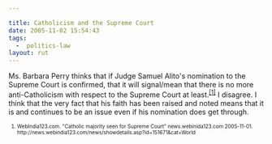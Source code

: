 ```yaml
---

title: Catholicism and the Supreme Court
date: 2005-11-02 15:54:43
tags:
  -  politics-law
layout: rut
---
```


<p>Ms. Barbara Perry thinks that if Judge Samuel Alito's nomination to the Supreme Court is confirmed, that it will signal/mean that there is no more anti-Catholicism with respect to the Supreme Court at least.<sup><a href="http://news.webindia123.com/news/showdetails.asp?id=151671&cat=World" title="Catholic majority seen for Supreme Court">[1]</a></sup> I disagree.  I think that the very fact that his faith has been raised and noted means that it is and continues to be an issue even if his nomination does get through.</p>  <font size="-2"><ol><li>WebIndia123.com.  "Catholic majority seen for Supreme Court" news.webinida123.com 2005-11-01. http://news.webindia123.com/news/showdetails.asp?id=151671&cat=World </li></ol></font>

